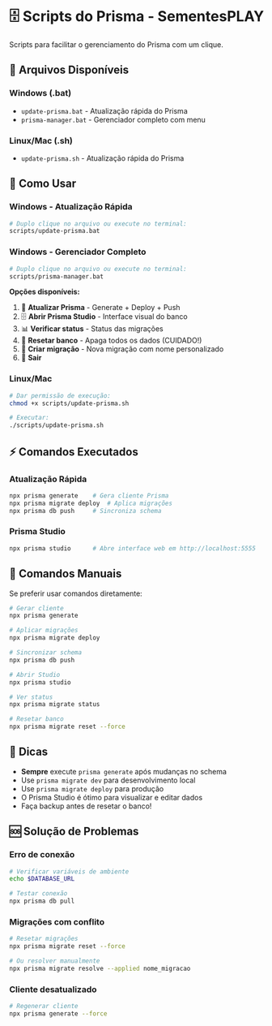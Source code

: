 # 🗄️ Scripts do Prisma - SementesPLAY

Scripts para facilitar o gerenciamento do Prisma com um clique.

## 📁 Arquivos Disponíveis

### Windows (.bat)
- `update-prisma.bat` - Atualização rápida do Prisma
- `prisma-manager.bat` - Gerenciador completo com menu

### Linux/Mac (.sh)
- `update-prisma.sh` - Atualização rápida do Prisma

## 🚀 Como Usar

### Windows - Atualização Rápida
```bash
# Duplo clique no arquivo ou execute no terminal:
scripts/update-prisma.bat
```

### Windows - Gerenciador Completo
```bash
# Duplo clique no arquivo ou execute no terminal:
scripts/prisma-manager.bat
```

**Opções disponíveis:**
1. 🔄 **Atualizar Prisma** - Generate + Deploy + Push
2. 🗄️ **Abrir Prisma Studio** - Interface visual do banco
3. 📊 **Verificar status** - Status das migrações
4. 🧹 **Resetar banco** - Apaga todos os dados (CUIDADO!)
5. 📝 **Criar migração** - Nova migração com nome personalizado
6. 🚪 **Sair**

### Linux/Mac
```bash
# Dar permissão de execução:
chmod +x scripts/update-prisma.sh

# Executar:
./scripts/update-prisma.sh
```

## ⚡ Comandos Executados

### Atualização Rápida
```bash
npx prisma generate    # Gera cliente Prisma
npx prisma migrate deploy  # Aplica migrações
npx prisma db push     # Sincroniza schema
```

### Prisma Studio
```bash
npx prisma studio      # Abre interface web em http://localhost:5555
```

## 🔧 Comandos Manuais

Se preferir usar comandos diretamente:

```bash
# Gerar cliente
npx prisma generate

# Aplicar migrações
npx prisma migrate deploy

# Sincronizar schema
npx prisma db push

# Abrir Studio
npx prisma studio

# Ver status
npx prisma migrate status

# Resetar banco
npx prisma migrate reset --force
```

## 📝 Dicas

- **Sempre** execute `prisma generate` após mudanças no schema
- Use `prisma migrate dev` para desenvolvimento local
- Use `prisma migrate deploy` para produção
- O Prisma Studio é ótimo para visualizar e editar dados
- Faça backup antes de resetar o banco!

## 🆘 Solução de Problemas

### Erro de conexão
```bash
# Verificar variáveis de ambiente
echo $DATABASE_URL

# Testar conexão
npx prisma db pull
```

### Migrações com conflito
```bash
# Resetar migrações
npx prisma migrate reset --force

# Ou resolver manualmente
npx prisma migrate resolve --applied nome_migracao
```

### Cliente desatualizado
```bash
# Regenerar cliente
npx prisma generate --force
``` 
